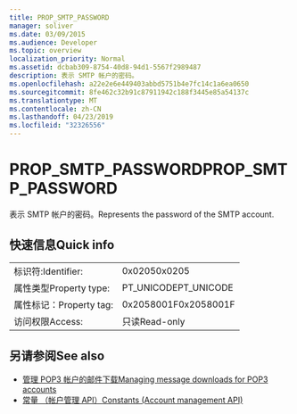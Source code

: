```yaml
---
title: PROP_SMTP_PASSWORD
manager: soliver
ms.date: 03/09/2015
ms.audience: Developer
ms.topic: overview
localization_priority: Normal
ms.assetid: dcbab309-8754-40d8-94d1-5567f2989487
description: 表示 SMTP 帐户的密码。
ms.openlocfilehash: a22e2e6e449403abbd5751b4e7fc14c1a6ea0650
ms.sourcegitcommit: 8fe462c32b91c87911942c188f3445e85a54137c
ms.translationtype: MT
ms.contentlocale: zh-CN
ms.lasthandoff: 04/23/2019
ms.locfileid: "32326556"
---
```

# <a name="propsmtppassword"></a><span data-ttu-id="4b746-103">PROP_SMTP_PASSWORD</span><span class="sxs-lookup"><span data-stu-id="4b746-103">PROP_SMTP_PASSWORD</span></span>

<span data-ttu-id="4b746-104">表示 SMTP 帐户的密码。</span><span class="sxs-lookup"><span data-stu-id="4b746-104">Represents the password of the SMTP account.</span></span>
  
## <a name="quick-info"></a><span data-ttu-id="4b746-105">快速信息</span><span class="sxs-lookup"><span data-stu-id="4b746-105">Quick info</span></span>

|||
|:-----|:-----|
|<span data-ttu-id="4b746-106">标识符:</span><span class="sxs-lookup"><span data-stu-id="4b746-106">Identifier:</span></span>  <br/> |<span data-ttu-id="4b746-107">0x0205</span><span class="sxs-lookup"><span data-stu-id="4b746-107">0x0205</span></span>  <br/> |
|<span data-ttu-id="4b746-108">属性类型</span><span class="sxs-lookup"><span data-stu-id="4b746-108">Property type:</span></span>  <br/> |<span data-ttu-id="4b746-109">PT_UNICODE</span><span class="sxs-lookup"><span data-stu-id="4b746-109">PT_UNICODE</span></span>|<span data-ttu-id="4b746-110">SECURE_FLAG</span><span class="sxs-lookup"><span data-stu-id="4b746-110">SECURE_FLAG</span></span>  <br/> |
|<span data-ttu-id="4b746-111">属性标记：</span><span class="sxs-lookup"><span data-stu-id="4b746-111">Property tag:</span></span>  <br/> |<span data-ttu-id="4b746-112">0x2058001F</span><span class="sxs-lookup"><span data-stu-id="4b746-112">0x2058001F</span></span>  <br/> |
|<span data-ttu-id="4b746-113">访问权限</span><span class="sxs-lookup"><span data-stu-id="4b746-113">Access:</span></span>  <br/> |<span data-ttu-id="4b746-114">只读</span><span class="sxs-lookup"><span data-stu-id="4b746-114">Read-only</span></span>  <br/> |
   
## <a name="see-also"></a><span data-ttu-id="4b746-115">另请参阅</span><span class="sxs-lookup"><span data-stu-id="4b746-115">See also</span></span>

- [<span data-ttu-id="4b746-116">管理 POP3 帐户的邮件下载</span><span class="sxs-lookup"><span data-stu-id="4b746-116">Managing message downloads for POP3 accounts</span></span>](managing-message-downloads-for-pop3-accounts.md) 
- [<span data-ttu-id="4b746-117">常量 （帐户管理 API）</span><span class="sxs-lookup"><span data-stu-id="4b746-117">Constants (Account management API)</span></span>](constants-account-management-api.md)


